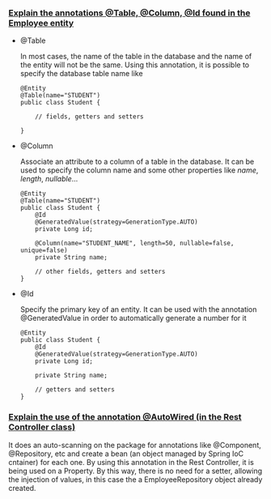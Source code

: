 ### [Explain the annotations @Table, @Column, @Id found in the Employee entity](https://www.baeldung.com/jpa-entities)

- @Table

    In most cases, the name of the table in the database and the name of the entity will not be the same. Using this annotation, it is possible to specify the database table name like 
    
    ```
	@Entity
    @Table(name="STUDENT")
    public class Student {
        
        // fields, getters and setters
        
    }
    ```

- @Column

    Associate an attribute to a column of a table in the database. It can be used to specify the column name and some other properties like _name_, _length_, _nullable_...

    ```
    @Entity
    @Table(name="STUDENT")
    public class Student {
        @Id
        @GeneratedValue(strategy=GenerationType.AUTO)
        private Long id;
        
        @Column(name="STUDENT_NAME", length=50, nullable=false, unique=false)
        private String name;
        
        // other fields, getters and setters
    }
    ```

- @Id

    Specify the primary key of an entity. It can be used with the annotation @GeneratedValue in order to automatically generate a number for it

    ```
	@Entity
    public class Student {
        @Id
        @GeneratedValue(strategy=GenerationType.AUTO)
        private Long id;
        
        private String name;
        
        // getters and setters
    }
    ```


### [Explain the use of the annotation @AutoWired (in the Rest Controller class)](https://www.tutorialspoint.com/spring/spring_autowired_annotation.htm)

It does an auto-scanning on the package for annotations like @Component, @Repository, etc and create a bean (an object managed by Spring IoC cntainer) for each one. By using this annotation in the Rest Controller, it is being used on a Property. By this way, there is no need for a setter, allowing the injection of values, in this case the a EmployeeRepository object already created.